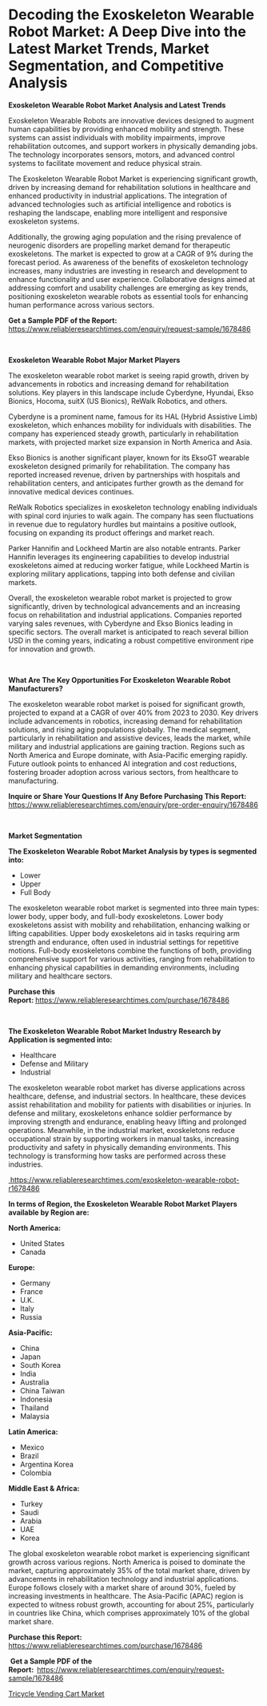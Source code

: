 <p><h1>Decoding the Exoskeleton Wearable Robot Market: A Deep Dive into the Latest Market Trends, Market Segmentation, and Competitive Analysis</h1></p><p><strong>Exoskeleton Wearable Robot Market Analysis and Latest Trends</strong></p>
<p><p>Exoskeleton Wearable Robots are innovative devices designed to augment human capabilities by providing enhanced mobility and strength. These systems can assist individuals with mobility impairments, improve rehabilitation outcomes, and support workers in physically demanding jobs. The technology incorporates sensors, motors, and advanced control systems to facilitate movement and reduce physical strain.</p><p>The Exoskeleton Wearable Robot Market is experiencing significant growth, driven by increasing demand for rehabilitation solutions in healthcare and enhanced productivity in industrial applications. The integration of advanced technologies such as artificial intelligence and robotics is reshaping the landscape, enabling more intelligent and responsive exoskeleton systems. </p><p>Additionally, the growing aging population and the rising prevalence of neurogenic disorders are propelling market demand for therapeutic exoskeletons. The market is expected to grow at a CAGR of 9% during the forecast period. As awareness of the benefits of exoskeleton technology increases, many industries are investing in research and development to enhance functionality and user experience. Collaborative designs aimed at addressing comfort and usability challenges are emerging as key trends, positioning exoskeleton wearable robots as essential tools for enhancing human performance across various sectors.</p></p>
<p><strong>Get a Sample PDF of the Report:&nbsp;</strong> <a href="https://www.reliableresearchtimes.com/enquiry/request-sample/1678486?utm_campaign=3326&utm_medium=2&utm_source=Github&utm_content=ia&utm_term=24032025&utm_id=exoskeleton-wearable-robot">https://www.reliableresearchtimes.com/enquiry/request-sample/1678486</a></p>
<p>&nbsp;</p>
<p><strong>Exoskeleton Wearable Robot Major Market Players</strong></p>
<p><p>The exoskeleton wearable robot market is seeing rapid growth, driven by advancements in robotics and increasing demand for rehabilitation solutions. Key players in this landscape include Cyberdyne, Hyundai, Ekso Bionics, Hocoma, suitX (US Bionics), ReWalk Robotics, and others.</p><p>Cyberdyne is a prominent name, famous for its HAL (Hybrid Assistive Limb) exoskeleton, which enhances mobility for individuals with disabilities. The company has experienced steady growth, particularly in rehabilitation markets, with projected market size expansion in North America and Asia.</p><p>Ekso Bionics is another significant player, known for its EksoGT wearable exoskeleton designed primarily for rehabilitation. The company has reported increased revenue, driven by partnerships with hospitals and rehabilitation centers, and anticipates further growth as the demand for innovative medical devices continues.</p><p>ReWalk Robotics specializes in exoskeleton technology enabling individuals with spinal cord injuries to walk again. The company has seen fluctuations in revenue due to regulatory hurdles but maintains a positive outlook, focusing on expanding its product offerings and market reach.</p><p>Parker Hannifin and Lockheed Martin are also notable entrants. Parker Hannifin leverages its engineering capabilities to develop industrial exoskeletons aimed at reducing worker fatigue, while Lockheed Martin is exploring military applications, tapping into both defense and civilian markets.</p><p>Overall, the exoskeleton wearable robot market is projected to grow significantly, driven by technological advancements and an increasing focus on rehabilitation and industrial applications. Companies reported varying sales revenues, with Cyberdyne and Ekso Bionics leading in specific sectors. The overall market is anticipated to reach several billion USD in the coming years, indicating a robust competitive environment ripe for innovation and growth.</p></p>
<p>&nbsp;</p>
<p><strong>What Are The Key Opportunities For Exoskeleton Wearable Robot Manufacturers?</strong></p>
<p><p>The exoskeleton wearable robot market is poised for significant growth, projected to expand at a CAGR of over 40% from 2023 to 2030. Key drivers include advancements in robotics, increasing demand for rehabilitation solutions, and rising aging populations globally. The medical segment, particularly in rehabilitation and assistive devices, leads the market, while military and industrial applications are gaining traction. Regions such as North America and Europe dominate, with Asia-Pacific emerging rapidly. Future outlook points to enhanced AI integration and cost reductions, fostering broader adoption across various sectors, from healthcare to manufacturing.</p></p>
<p><strong>Inquire or Share Your Questions If Any Before Purchasing This Report:</strong> <a href="https://www.reliableresearchtimes.com/enquiry/pre-order-enquiry/1678486?utm_campaign=3326&utm_medium=2&utm_source=Github&utm_content=ia&utm_term=24032025&utm_id=exoskeleton-wearable-robot">https://www.reliableresearchtimes.com/enquiry/pre-order-enquiry/1678486</a></p>
<p>&nbsp;</p>
<p><strong>Market Segmentation</strong></p>
<p><strong>The Exoskeleton Wearable Robot Market Analysis by types is segmented into:</strong></p>
<p><ul><li>Lower</li><li>Upper</li><li>Full Body</li></ul></p>
<p><p>The exoskeleton wearable robot market is segmented into three main types: lower body, upper body, and full-body exoskeletons. Lower body exoskeletons assist with mobility and rehabilitation, enhancing walking or lifting capabilities. Upper body exoskeletons aid in tasks requiring arm strength and endurance, often used in industrial settings for repetitive motions. Full-body exoskeletons combine the functions of both, providing comprehensive support for various activities, ranging from rehabilitation to enhancing physical capabilities in demanding environments, including military and healthcare sectors.</p></p>
<p><strong>Purchase this Report:&nbsp;</strong><a href="https://www.reliableresearchtimes.com/purchase/1678486?utm_campaign=3326&utm_medium=2&utm_source=Github&utm_content=ia&utm_term=24032025&utm_id=exoskeleton-wearable-robot">https://www.reliableresearchtimes.com/purchase/1678486</a></p>
<p>&nbsp;</p>
<p><strong>The Exoskeleton Wearable Robot Market Industry Research by Application is segmented into:</strong></p>
<p><ul><li>Healthcare</li><li>Defense and Military</li><li>Industrial</li></ul></p>
<p><p>The exoskeleton wearable robot market has diverse applications across healthcare, defense, and industrial sectors. In healthcare, these devices assist rehabilitation and mobility for patients with disabilities or injuries. In defense and military, exoskeletons enhance soldier performance by improving strength and endurance, enabling heavy lifting and prolonged operations. Meanwhile, in the industrial market, exoskeletons reduce occupational strain by supporting workers in manual tasks, increasing productivity and safety in physically demanding environments. This technology is transforming how tasks are performed across these industries.</p></p>
<p><a href="https://www.reliableresearchtimes.com/exoskeleton-wearable-robot-r1678486?utm_campaign=3326&utm_medium=2&utm_source=Github&utm_content=ia&utm_term=24032025&utm_id=exoskeleton-wearable-robot">&nbsp;https://www.reliableresearchtimes.com/exoskeleton-wearable-robot-r1678486</a></p>
<p><strong>In terms of Region, the Exoskeleton Wearable Robot Market Players available by Region are:</strong></p>
<p>
    <p> <strong> North America: </strong>
        <ul>
            <li>United States</li>
            <li>Canada</li>
        </ul>
        </p> 
    <p> <strong> Europe: </strong>
        <ul>
            <li>Germany</li>
            <li>France</li>
            <li>U.K.</li>
            <li>Italy</li>
            <li>Russia</li>
        </ul>
        </p> 
    <p> <strong> Asia-Pacific: </strong>
        <ul>
            <li>China</li>
            <li>Japan</li>
            <li>South Korea</li>
            <li>India</li>
            <li>Australia</li>
            <li>China Taiwan</li>
            <li>Indonesia</li>
            <li>Thailand</li>
            <li>Malaysia</li>
        </ul>
        </p> 
    <p> <strong> Latin America: </strong>
        <ul>
            <li>Mexico</li>
            <li>Brazil</li>
            <li>Argentina Korea</li>
            <li>Colombia</li>
        </ul>
        </p> 
    <p> <strong> Middle East & Africa: </strong>
        <ul>
            <li>Turkey</li>
            <li>Saudi</li>
            <li>Arabia</li>
            <li>UAE</li>
            <li>Korea</li>
        </ul>
    </p>
    </p>
<p><p>The global exoskeleton wearable robot market is experiencing significant growth across various regions. North America is poised to dominate the market, capturing approximately 35% of the total market share, driven by advancements in rehabilitation technology and industrial applications. Europe follows closely with a market share of around 30%, fueled by increasing investments in healthcare. The Asia-Pacific (APAC) region is expected to witness robust growth, accounting for about 25%, particularly in countries like China, which comprises approximately 10% of the global market share.</p></p>
<p><strong>Purchase this Report: </strong><a href="https://www.reliableresearchtimes.com/purchase/1678486?utm_campaign=3326&utm_medium=2&utm_source=Github&utm_content=ia&utm_term=24032025&utm_id=exoskeleton-wearable-robot">https://www.reliableresearchtimes.com/purchase/1678486</a></p>
<p>&nbsp;<strong>Get a Sample PDF of the Report:&nbsp;&nbsp;</strong><a href="https://www.reliableresearchtimes.com/enquiry/request-sample/1678486?utm_campaign=3326&utm_medium=2&utm_source=Github&utm_content=ia&utm_term=24032025&utm_id=exoskeleton-wearable-robot">https://www.reliableresearchtimes.com/enquiry/request-sample/1678486</a></p>
<p><strong></strong></p>
<p><p><a href="https://github.com/osamhcombre/Market-Research-Report-List-1/blob/main/tricycle-vending-cart-market.md?utm_campaign=3326&utm_medium=2&utm_source=Github&utm_content=ia&utm_term=24032025&utm_id=exoskeleton-wearable-robot">Tricycle Vending Cart Market</a></p></p>